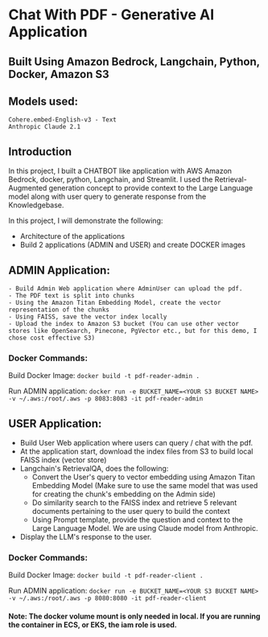 # Chat With PDF - Generative AI Application
## Built Using Amazon Bedrock, Langchain, Python, Docker, Amazon S3
## Models used:
    Cohere.embed-English-v3 - Text
    Anthropic Claude 2.1

## Introduction
In this project, I built a CHATBOT like application with AWS Amazon Bedrock, docker, python, Langchain, and Streamlit. I used the Retrieval-Augmented generation concept to provide context to the Large Language model along with user query to generate response from the Knowledgebase.

In this project, I will demonstrate the following:
- Architecture of the applications
- Build 2 applications (ADMIN and USER) and create DOCKER images


## ADMIN Application:
    - Build Admin Web application where AdminUser can upload the pdf.
    - The PDF text is split into chunks
    - Using the Amazon Titan Embedding Model, create the vector representation of the chunks
    - Using FAISS, save the vector index locally
    - Upload the index to Amazon S3 bucket (You can use other vector stores like OpenSearch, Pinecone, PgVector etc., but for this demo, I chose cost effective S3)

### Docker Commands:

  Build Docker Image:
  `docker build -t pdf-reader-admin .`

  Run ADMIN application:
  `docker run -e BUCKET_NAME=<YOUR S3 BUCKET NAME> -v ~/.aws:/root/.aws -p 8083:8083 -it pdf-reader-admin`



## USER Application:
  - Build User Web application where users can query / chat with the pdf.
  - At the application start, download the index files from S3 to build local FAISS index (vector store)
  - Langchain's RetrievalQA, does the following:
     - Convert the User's query to vector embedding using Amazon Titan Embedding Model (Make sure to use the same model that was used for creating the chunk's embedding on the Admin side)
    - Do similarity search to the FAISS index and retrieve 5 relevant documents pertaining to the user query to build the context
    - Using Prompt template, provide the question and context to the Large Language Model. We are using Claude model from Anthropic.
   -  Display the LLM's response to the user.

### Docker Commands:

  Build Docker Image:
  `docker build -t pdf-reader-client .`

  Run ADMIN application:
  `docker run -e BUCKET_NAME=<YOUR S3 BUCKET NAME> -v ~/.aws:/root/.aws -p 8080:8080 -it pdf-reader-client`


#### Note: The docker volume mount is only needed in local. If you are running the container in ECS, or EKS, the iam role is used.


